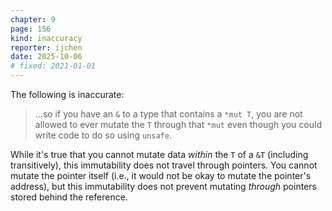 ```yaml
---
chapter: 9
page: 156
kind: inaccuracy
reporter: ijchen
date: 2025-10-06
# fixed: 2021-01-01
---
```

The following is inaccurate:

> ...so if you have an `&` to a type that contains a `*mut T`, you are not allowed to ever mutate
> the `T` through that `*mut` even though you could write code to do so using `unsafe`.

While it's true that you cannot mutate data *within* the `T` of a `&T` (including transitively),
this immutability does not travel through pointers. You cannot mutate the pointer itself (i.e., it
would not be okay to mutate the pointer's address), but this immutability does not prevent mutating
*through* pointers stored behind the reference.

